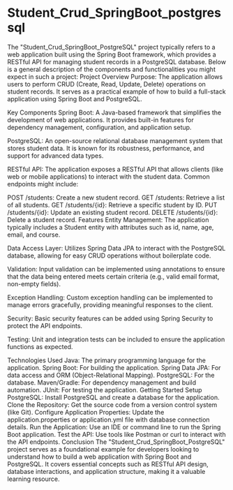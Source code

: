 # Student_Crud_SpringBoot_postgressql
The "Student_Crud_SpringBoot_PostgreSQL" project typically refers to a web application built using the Spring Boot framework, which provides a RESTful API for managing student records in a PostgreSQL database. Below is a general description of the components and functionalities you might expect in such a project:
Project Overview
Purpose: The application allows users to perform CRUD (Create, Read, Update, Delete) operations on student records. It serves as a practical example of how to build a full-stack application using Spring Boot and PostgreSQL.

Key Components
Spring Boot: A Java-based framework that simplifies the development of web applications. It provides built-in features for dependency management, configuration, and application setup.

PostgreSQL: An open-source relational database management system that stores student data. It is known for its robustness, performance, and support for advanced data types.

RESTful API: The application exposes a RESTful API that allows clients (like web or mobile applications) to interact with the student data. Common endpoints might include:

POST /students: Create a new student record.
GET /students: Retrieve a list of all students.
GET /students/{id}: Retrieve a specific student by ID.
PUT /students/{id}: Update an existing student record.
DELETE /students/{id}: Delete a student record.
Features
Entity Management: The application typically includes a Student entity with attributes such as id, name, age, email, and course.

Data Access Layer: Utilizes Spring Data JPA to interact with the PostgreSQL database, allowing for easy CRUD operations without boilerplate code.

Validation: Input validation can be implemented using annotations to ensure that the data being entered meets certain criteria (e.g., valid email format, non-empty fields).

Exception Handling: Custom exception handling can be implemented to manage errors gracefully, providing meaningful responses to the client.

Security: Basic security features can be added using Spring Security to protect the API endpoints.

Testing: Unit and integration tests can be included to ensure the application functions as expected.

Technologies Used
Java: The primary programming language for the application.
Spring Boot: For building the application.
Spring Data JPA: For data access and ORM (Object-Relational Mapping).
PostgreSQL: For the database.
Maven/Gradle: For dependency management and build automation.
JUnit: For testing the application.
Getting Started
Setup PostgreSQL: Install PostgreSQL and create a database for the application.
Clone the Repository: Get the source code from a version control system (like Git).
Configure Application Properties: Update the application.properties or application.yml file with database connection details.
Run the Application: Use an IDE or command line to run the Spring Boot application.
Test the API: Use tools like Postman or curl to interact with the API endpoints.
Conclusion
The "Student_Crud_SpringBoot_PostgreSQL" project serves as a foundational example for developers looking to understand how to build a web application with Spring Boot and PostgreSQL. It covers essential concepts such as RESTful API design, database interactions, and application structure, making it a valuable learning resource.
